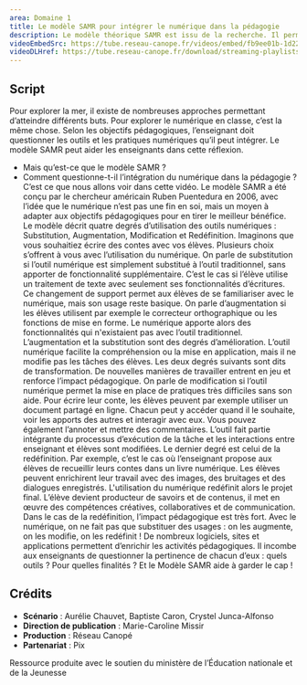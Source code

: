 ```yaml
---
area: Domaine 1
title: Le modèle SAMR pour intégrer le numérique dans la pédagogie
description: Le modèle théorique SAMR est issu de la recherche. Il permet d'interroger l'usage du numérique dans une activité pédagogique afin d'estimer dans quelle mesure cette utilisation modifie les tâches menées par les élèves. Plus d'informations dans cette vidéo !
videoEmbedSrc: https://tube.reseau-canope.fr/videos/embed/fb9ee01b-1d22-404d-8496-d14c0c698796
videoDLHref: https://tube.reseau-canope.fr/download/streaming-playlists/hls/videos/fb9ee01b-1d22-404d-8496-d14c0c698796-1080-fragmented.mp4
---
```

## Script

Pour explorer la mer, il existe de nombreuses approches permettant d’atteindre différents buts. Pour explorer le numérique en classe, c’est la même chose. Selon les objectifs pédagogiques, l’enseignant doit questionner les outils et les pratiques numériques qu’il peut intégrer.
Le modèle SAMR peut aider les enseignants dans cette réflexion.
- Mais qu’est-ce que le modèle SAMR ?
- Comment questionne-t-il l’intégration du numérique dans la pédagogie ?
C’est ce que nous allons voir dans cette vidéo.
Le modèle SAMR a été conçu par le chercheur américain Ruben Puentedura en 2006, avec l’idée que le numérique n’est pas une fin en soi, mais un moyen à adapter aux objectifs pédagogiques pour en tirer le meilleur bénéfice.
Le modèle décrit quatre degrés d’utilisation des outils numériques : Substitution, Augmentation, Modification et Redéfinition.
Imaginons que vous souhaitiez écrire des contes avec vos élèves. Plusieurs choix s’offrent à vous avec l’utilisation du numérique.
On parle de substitution si l’outil numérique est simplement substitué à l’outil traditionnel, sans apporter de fonctionnalité supplémentaire.
C’est le cas si l’élève utilise un traitement de texte avec seulement ses fonctionnalités d’écritures.
Ce changement de support permet aux élèves de se familiariser avec le numérique, mais son usage reste basique.
On parle d’augmentation si les élèves utilisent par exemple le correcteur orthographique ou les fonctions de mise en forme. Le numérique apporte alors des fonctionnalités qui n'existaient pas avec l’outil traditionnel.
L’augmentation et la substitution sont des degrés d’amélioration. L’outil numérique facilite la compréhension ou la mise en application, mais il ne modifie pas les tâches des élèves.
Les deux degrés suivants sont dits de transformation. De nouvelles manières de travailler entrent en jeu et renforce l’impact pédagogique.
On parle de modification si l’outil numérique permet la mise en place de pratiques très difficiles sans son aide.
Pour écrire leur conte, les élèves peuvent par exemple utiliser un document partagé en ligne. Chacun peut y accéder quand il le souhaite, voir les apports des autres et interagir avec eux. Vous pouvez également l’annoter et mettre des commentaires.
L’outil fait partie intégrante du processus d’exécution de la tâche et les interactions entre enseignant et élèves sont modifiées.
Le dernier degré est celui de la redéfinition. Par exemple, c’est le cas où l’enseignant propose aux élèves de recueillir leurs contes dans un livre numérique. Les élèves peuvent enrichirent leur travail avec des images, des bruitages et des dialogues enregistrés. L'utilisation du numérique redéfinit alors le projet final. L’élève devient producteur de savoirs et de contenus, il met en œuvre des compétences créatives, collaboratives et de communication. Dans le cas de la redéfinition, l’impact pédagogique est très fort.
Avec le numérique, on ne fait pas que substituer des usages : on les augmente, on les modifie, on les redéfinit ! De nombreux logiciels, sites et applications permettent d’enrichir les activités pédagogiques. Il incombe aux enseignants de questionner la pertinence de chacun d’eux : quels outils ? Pour quelles finalités ?
Et le Modèle SAMR aide à garder le cap !


## Crédits

- **Scénario** : Aurélie Chauvet, Baptiste Caron, Crystel Junca-Alfonso
- **Direction de publication** : Marie-Caroline Missir
- **Production** : Réseau Canopé
- **Partenariat** : Pix

Ressource produite avec le soutien du ministère de l’Éducation nationale et de la Jeunesse
